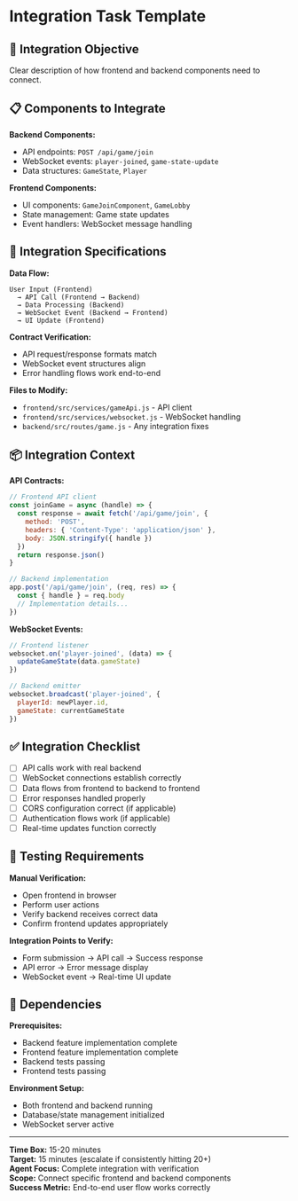 # Integration Task Template

## 🔗 Integration Objective
Clear description of how frontend and backend components need to connect.

## 📋 Components to Integrate
**Backend Components:**
- API endpoints: `POST /api/game/join`
- WebSocket events: `player-joined`, `game-state-update`
- Data structures: `GameState`, `Player`

**Frontend Components:**
- UI components: `GameJoinComponent`, `GameLobby`
- State management: Game state updates
- Event handlers: WebSocket message handling

## 🔧 Integration Specifications
**Data Flow:**
```
User Input (Frontend) 
  → API Call (Frontend → Backend)
  → Data Processing (Backend)
  → WebSocket Event (Backend → Frontend)
  → UI Update (Frontend)
```

**Contract Verification:**
- API request/response formats match
- WebSocket event structures align
- Error handling flows work end-to-end

**Files to Modify:**
- `frontend/src/services/gameApi.js` - API client
- `frontend/src/services/websocket.js` - WebSocket handling
- `backend/src/routes/game.js` - Any integration fixes

## 📦 Integration Context
**API Contracts:**
```javascript
// Frontend API client
const joinGame = async (handle) => {
  const response = await fetch('/api/game/join', {
    method: 'POST',
    headers: { 'Content-Type': 'application/json' },
    body: JSON.stringify({ handle })
  })
  return response.json()
}

// Backend implementation
app.post('/api/game/join', (req, res) => {
  const { handle } = req.body
  // Implementation details...
})
```

**WebSocket Events:**
```javascript
// Frontend listener
websocket.on('player-joined', (data) => {
  updateGameState(data.gameState)
})

// Backend emitter
websocket.broadcast('player-joined', {
  playerId: newPlayer.id,
  gameState: currentGameState
})
```

## ✅ Integration Checklist
- [ ] API calls work with real backend
- [ ] WebSocket connections establish correctly
- [ ] Data flows from frontend to backend to frontend
- [ ] Error responses handled properly
- [ ] CORS configuration correct (if applicable)
- [ ] Authentication flows work (if applicable)
- [ ] Real-time updates function correctly

## 🧪 Testing Requirements
**Manual Verification:**
- Open frontend in browser
- Perform user actions
- Verify backend receives correct data
- Confirm frontend updates appropriately

**Integration Points to Verify:**
- Form submission → API call → Success response
- API error → Error message display
- WebSocket event → Real-time UI update

## 🔗 Dependencies
**Prerequisites:**
- Backend feature implementation complete
- Frontend feature implementation complete
- Backend tests passing
- Frontend tests passing

**Environment Setup:**
- Both frontend and backend running
- Database/state management initialized
- WebSocket server active

---
**Time Box:** 15-20 minutes  
**Target:** 15 minutes (escalate if consistently hitting 20+)  
**Agent Focus:** Complete integration with verification  
**Scope:** Connect specific frontend and backend components  
**Success Metric:** End-to-end user flow works correctly
